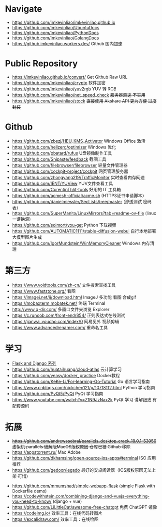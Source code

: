 # Navigate
- <https://github.com/imkevinliao/imkevinliao.github.io>
- <https://github.com/imkevinliao/UbuntuDocs>
- <https://github.com/imkevinliao/PythonDocs>
- <https://github.com/imkevinliao/GolangDocs>
- <https://github.imkevinliao.workers.dev/> Github 国内加速
# Public Repository
- <https://imkevinliao.github.io/convert/> Get Github Raw URL
- <https://github.com/imkevinliao/crypto> 软件加密
- <https://github.com/imkevinliao/yuv2rgb> YUV 转 RGB
- <https://github.com/imkevinliao/net_speed_check> ~~服务器测速 不实用~~
- <https://github.com/imkevinliao/stock> ~~直接使用 Akshare API 更为方便 过度封装~~
# Github
- <https://github.com/zbezj/HEU_KMS_Activator> Windows Office 激活
- <https://github.com/hellzerg/optimizer> Windows 优化
- <https://github.com/pbatard/rufus> U盘镜像制作工具
- <https://github.com/Snipaste/feedback> 截图工具
- <https://github.com/filebrowser/filebrowser> 轻量文件管理器
- <https://github.com/cockpit-project/cockpit> 网页管理服务器
- <https://github.com/zhongyang219/TrafficMonitor> 实时查看内存网速
- <https://github.com/IENT/YUView> YUV文件查看工具
- <https://github.com/CorentinTh/it-tools> 好用的 IT 工具箱
- <https://github.com/acmesh-official/acme.sh> (HTTPS证书申请脚本）
- <https://github.com/danielmiessler/SecLists/tree/master> (渗透测试 密码表）
- <https://github.com/SuperManito/LinuxMirrors?tab=readme-ov-file> (linux 一键换源)
- <https://github.com/soimort/you-get> Python 下载视频
- <https://github.com/AUTOMATIC1111/stable-diffusion-webui>  自行本地部署 大模型图片生成
- <https://github.com/IgorMundstein/WinMemoryCleaner> Windows 内存清理
# 第三方
- <https://www.voidtools.com/zh-cn/> 文件搜索查找工具
- <https://www.faststone.org/> 看图
- <https://imagej.net/ij/download.html> ImageJ 多功能 看图 合成gif
- <https://mobaxterm.mobatek.net/> 终端 Terminal
- <http://www.q-dir.com/> 多窗口文件夹浏览 Explorer
- <https://c.runoob.com/front-end/854/> 正则表达式在线测试
- <https://jianwai.youdao.com/index/0> 网易见外 视频剪辑
- <https://www.advancedrenamer.com/> 重命名工具
# 学习
- [Flask and Django 系列](./markdown/website.md)
- <https://github.com/huataihuang/cloud-atlas> 云计算学习
- <https://github.com/yeasy/docker_practice> Docker教程
- <https://github.com/KeKe-Li/For-learning-Go-Tutorial> Go 语言学习指南
- <https://www.cnblogs.com/nickchen121/p/10718112.html> Python 学习指南
- <https://github.com/PyQt5/PyQt> PyQt 学习指南
- <https://www.youtube.com/watch?v=Z1N9JzNax2k> PyQt 学习 讲解细致 有配套源码
# 拓展
- ~~<https://github.com/andrewssobral/parallels_desktop_crack_18.0.1-53056> 虚拟机 parallels 破解版MacOS版权原因 仓库已被 Github 移除~~
- <https://appstorrent.ru/> Mac Adobe
- <https://github.com/dkhamsing/open-source-ios-apps#terminal> ISO 应用推荐
- <https://github.com/gedoor/legado> 最好的安卓阅读器（IOS版权原因无法上架·可惜）
* <https://github.com/mmumshad/simple-webapp-flask> (simple Flask with Dockerfile demo)
* <https://codewithstein.com/combining-django-and-vuejs-everything-you-need-to-know/> (django + vue)
* <https://github.com/LiLittleCat/awesome-free-chatgpt> 免费 ChatGPT 镜像
* <https://codeimg.io/> 效率工具：在线代码转图片
* <https://excalidraw.com/> 效率工具：在线绘图

